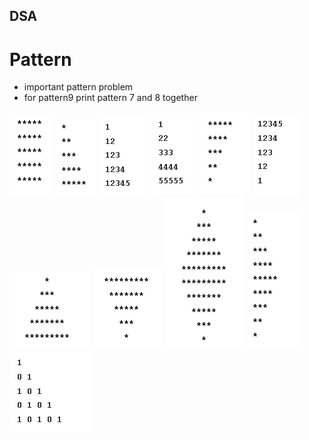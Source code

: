 ## DSA

# Pattern

- important pattern problem
- for pattern9 print pattern 7 and 8 together

![Pattern Output](snap/P1.png)
![Pattern Output](snap/P2.png)
![Pattern Output](snap/P3.png)
![Pattern Output](snap/P4.png)
![Pattern Output](snap/P5.png)
![Pattern Output](snap/P6.png)
![Pattern Output](snap/P7.png)
![Pattern Output](snap/P8.png)
![Pattern Output](snap/P9.png)
![Pattern Output](snap/P10.png)
![Pattern Output](snap/P11.png)
